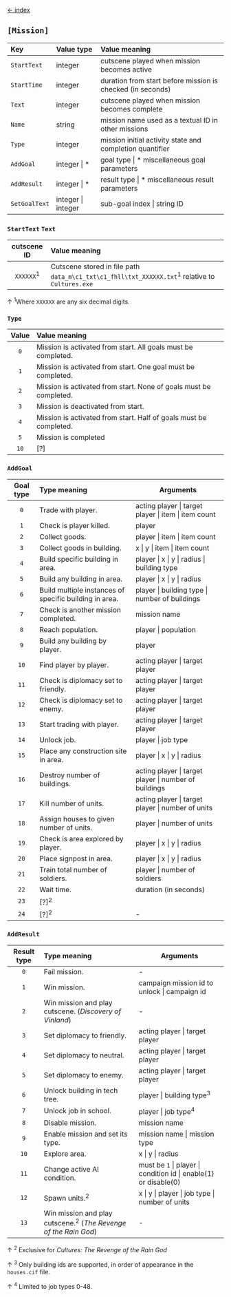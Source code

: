 [← index](../index.md)

## `[Mission]`
| Key           | Value type         | Value meaning                                              |
|:--------------|:-------------------|:-----------------------------------------------------------|
| `StartText`   | integer            | cutscene played when mission becomes active                |
| `StartTime`   | integer            | duration from start before mission is checked (in seconds) |
| `Text`        | integer            | cutscene played when mission becomes complete              |
| `Name`        | string             | mission name used as a textual ID in other missions        |
| `Type`        | integer            | mission initial activity state and completion quantifier   |
| `AddGoal`     | integer \| *       | goal type \| * miscellaneous goal parameters               |
| `AddResult`   | integer \| *       | result type \| * miscellaneous result parameters           |
| `SetGoalText` | integer \| integer | sub-goal index \| string ID                                |

### `StartText` `Text`

|     cutscene ID      | Value meaning                                                                                              |
|:--------------------:|:-----------------------------------------------------------------------------------------------------------|
| `XXXXXX`<sup>1</sup> | Cutscene stored in file path `data_m\c1_txt\c1_fhll\txt_XXXXXX.txt`<sup>1</sup> relative to `Cultures.exe` |
↑ <sup>1</sup>Where `XXXXXX` are any six decimal digits.

### `Type`

| Value | Value meaning                                                     |
|:-----:|:------------------------------------------------------------------|
|  `0`  | Mission is activated from start. All goals must be completed.     |
|  `1`  | Mission is activated from start. One goal must be completed.      |
|  `2`  | Mission is activated from start. None of goals must be completed. |
|  `3`  | Mission is deactivated from start.                                |
|  `4`  | Mission is activated from start. Half of goals must be completed. |
|  `5`  | Mission is completed                                              |
| `10`  | [?]                                                               |

### `AddGoal`

| Goal type | Type meaning                                           | Arguments                                             |
|:---------:|:-------------------------------------------------------|-------------------------------------------------------|
|    `0`    | Trade with player.                                     | acting player \| target player \| item \| item count  |
|    `1`    | Check is player killed.                                | player                                                |
|    `2`    | Collect goods.                                         | player \| item \| item count                          |
|    `3`    | Collect goods in building.                             | x \| y \| item \| item count                          |
|    `4`    | Build specific building in area.                       | player \| x \| y \| radius \| building type           |
|    `5`    | Build any building in area.                            | player \| x \| y \| radius                            |
|    `6`    | Build multiple instances of specific building in area. | player \| building type \| number of buildings        |
|    `7`    | Check is another mission completed.                    | mission name                                          |
|    `8`    | Reach population.                                      | player \| population                                  |
|    `9`    | Build any building by player.                          | player                                                |
|   `10`    | Find player by player.                                 | acting player \| target player                        |
|   `11`    | Check is diplomacy set to friendly.                    | acting player \| target player                        |
|   `12`    | Check is diplomacy set to enemy.                       | acting player \| target player                        |
|   `13`    | Start trading with player.                             | acting player \| target player                        |
|   `14`    | Unlock job.                                            | player \| job type                                    |
|   `15`    | Place any construction site in area.                   | player \| x \| y \| radius                            |
|   `16`    | Destroy number of buildings.                           | acting player \| target player \| number of buildings |
|   `17`    | Kill number of units.                                  | acting player \| target player \| number of units     |
|   `18`    | Assign houses to given number of units.                | player \| number of units                             |
|   `19`    | Check is area explored by player.                      | player \| x \| y \| radius                            |
|   `20`    | Place signpost in area.                                | player \| x \| y \| radius                            |
|   `21`    | Train total number of soldiers.                        | player \| number of soldiers                          |
|   `22`    | Wait time.                                             | duration (in seconds)                                 |
|   `23`    | [?]<sup>2</sup>                                        |                                                       |
|   `24`    | [?]<sup>2</sup>                                        | -                                                     |

### `AddResult`

| Result type | Type meaning                                                               | Arguments                                                        |
|:-----------:|:---------------------------------------------------------------------------|------------------------------------------------------------------|
|     `0`     | Fail mission.                                                              | -                                                                |
|     `1`     | Win mission.                                                               | campaign mission id to unlock \| campaign id                     |
|     `2`     | Win mission and play cutscene. (*Discovery of Vinland*)                    | -                                                                |
|     `3`     | Set diplomacy to friendly.                                                 | acting player \| target player                                   |
|     `4`     | Set diplomacy to neutral.                                                  | acting player \| target player                                   |
|     `5`     | Set diplomacy to enemy.                                                    | acting player \| target player                                   |
|     `6`     | Unlock building in tech tree.                                              | player \| building type<sup>3</sup>                              |
|     `7`     | Unlock job in school.                                                      | player \| job type<sup>4</sup>                                   |
|     `8`     | Disable mission.                                                           | mission name                                                     |
|     `9`     | Enable mission and set its type.                                           | mission name \| mission type                                     |
|    `10`     | Explore area.                                                              | x \| y \| radius                                                 |
|    `11`     | Change active AI condition.                                                | must be `1` \| player \| condition id \| enable(1) or disable(0) |
|    `12`     | Spawn units.<sup>2</sup>                                                   | x \| y \| player \| job type \| number of units                  |
|    `13`     | Win mission and play cutscene.<sup>2</sup> (*The Revenge of the Rain God*) | -                                                                |

↑ <sup>2</sup> Exclusive for *Cultures: The Revenge of the Rain God*

↑ <sup>3</sup> Only building ids are supported, in order of appearance in the `houses.cif` file.

↑ <sup>4</sup> Limited to job types 0-48.